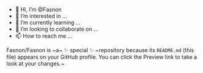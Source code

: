 - 👋 Hi, I’m @Fasnon
- 👀 I’m interested in ...
- 🌱 I’m currently learning ...
- 💞️ I’m looking to collaborate on ...
- 📫 How to reach me ...

Fasnon/Fasnon is ~a~ ✨ special ✨ ~repository because its `README.md` (this file) appears on your GitHub profile.
You can click the Preview link to take a look at your changes.~

